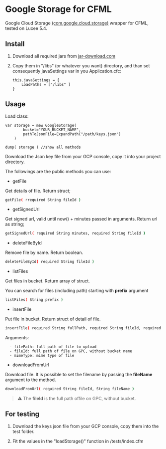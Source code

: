 # Google Storage for CFML
Google Cloud Storage [(com.google.cloud.storage)](https://cloud.google.com/java/docs/reference/google-cloud-storage/latest/com.google.cloud.storage.Storage) wrapper for CFML, tested on Lucee 5.4.

## Install
1. Download all required jars from [jar-download.com](
https://jar-download.com/artifacts/com.google.cloud/google-cloud-storage)

2. Copy them in "/libs" (or whatever you want) directory, and than set consequently javaSettings var in you Application.cfc:
    
    ```
	this.javaSettings = {
		LoadPaths = ["/libs" ]
    }
    ```

## Usage

Load class:

```
var storage = mew GoogleStorage( 
        bucket="YOUR_BUCKET_NAME", 
        pathToJsonFile=ExpandPath("/path/keys.json") 
    )

dump( storage ) //show all methods
```

Download the Json key file from your GCP console, copy it into your project directory. 

The followings are the public methods you can use:

* getFile

 Get details of file. Return struct;

  ```sh
  getFile( rrequired String fileId ) 
  ```


* getSignedUrl
  
 Get signed url, valid until now() + minutes passed in arguments. Return url as string;

  ```sh
  getSignedUrl( required String minutes, required String fileId ) 
  ```

* deleteFileById

 Remove file by name. Return boolean.

  ```sh
  deleteFileById( required String fileId ) 
  ```

* listFiles

 Get files in bucket. Return array of struct.

 You can search for files (including path) starting with **prefix** argument

  ```sh
  listFiles( String prefix ) 
  ```

* insertFile

Put file in bucket. Return struct of detail of file.

  ```sh
  insertFile( required String fullPath, required String fileId, required String mimeType ) 
  ```

Arguments:

      - filePath: full path of file to upload
      - fileId: full path of file on GPC, without bucket name
      - mimeType: mime type of file


* downloadFromUrl

Download file. It is possible to set the filename by passing the **fileName** argument to the method.

  ```sh
  downloadFromUrl( required String fileId, String fileName ) 
  ```

> :warning: The **fileId** is the full path offile on GPC, without bucket.


## For testing

1. Download the keys json file from your GCP console, copy them into the test folder.

2. Fit the values in the "loadStorage()" function in /tests/index.cfm

